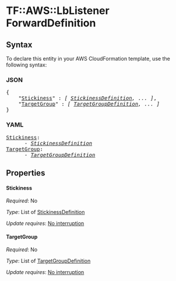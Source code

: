 # TF::AWS::LbListener ForwardDefinition

## Syntax

To declare this entity in your AWS CloudFormation template, use the following syntax:

### JSON

<pre>
{
    "<a href="#stickiness" title="Stickiness">Stickiness</a>" : <i>[ <a href="stickinessdefinition.md">StickinessDefinition</a>, ... ]</i>,
    "<a href="#targetgroup" title="TargetGroup">TargetGroup</a>" : <i>[ <a href="targetgroupdefinition.md">TargetGroupDefinition</a>, ... ]</i>
}
</pre>

### YAML

<pre>
<a href="#stickiness" title="Stickiness">Stickiness</a>: <i>
      - <a href="stickinessdefinition.md">StickinessDefinition</a></i>
<a href="#targetgroup" title="TargetGroup">TargetGroup</a>: <i>
      - <a href="targetgroupdefinition.md">TargetGroupDefinition</a></i>
</pre>

## Properties

#### Stickiness

_Required_: No

_Type_: List of <a href="stickinessdefinition.md">StickinessDefinition</a>

_Update requires_: [No interruption](https://docs.aws.amazon.com/AWSCloudFormation/latest/UserGuide/using-cfn-updating-stacks-update-behaviors.html#update-no-interrupt)

#### TargetGroup

_Required_: No

_Type_: List of <a href="targetgroupdefinition.md">TargetGroupDefinition</a>

_Update requires_: [No interruption](https://docs.aws.amazon.com/AWSCloudFormation/latest/UserGuide/using-cfn-updating-stacks-update-behaviors.html#update-no-interrupt)

